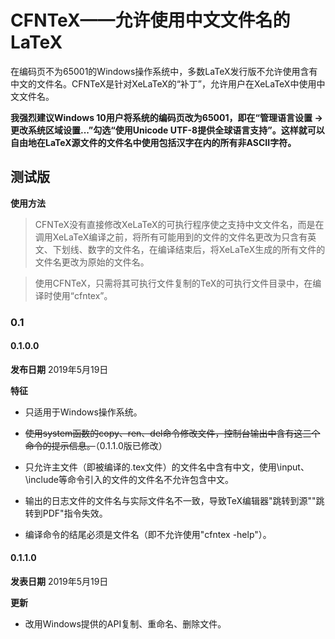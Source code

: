 # CFNTeX——允许使用中文文件名的LaTeX
在编码页不为65001的Windows操作系统中，多数LaTeX发行版不允许使用含有中文的文件名。CFNTeX是针对XeLaTeX的“补丁”，允许用户在XeLaTeX中使用中文文件名。

**我强烈建议Windows 10用户将系统的编码页改为65001，即在“管理语言设置 -> 更改系统区域设置...”勾选“使用Unicode UTF-8提供全球语言支持”。这样就可以自由地在LaTeX源文件的文件名中使用包括汉字在内的所有非ASCII字符。** 
## 测试版

**使用方法**

> CFNTeX没有直接修改XeLaTeX的可执行程序使之支持中文文件名，而是在调用XeLaTeX编译之前，将所有可能用到的文件的文件名更改为只含有英文、下划线、数字的文件名，在编译结束后，将XeLaTeX生成的所有文件的文件名更改为原始的文件名。

> 使用CFNTeX，只需将其可执行文件复制的TeX的可执行文件目录中，在编译时使用“cfntex”。

### 0.1

#### 0.1.0.0

**发布日期** 2019年5月19日

**特征**

-   只适用于Windows操作系统。

-   ~~使用system函数的copy、ren、del命令修改文件，控制台输出中含有这三个命令的提示信息。~~（0.1.1.0版已修改）

-   只允许主文件（即被编译的.tex文件）的文件名中含有中文，使用\\input、\\include等命令引入的文件的文件名不允许包含中文。

-   输出的日志文件的文件名与实际文件名不一致，导致TeX编辑器"跳转到源""跳转到PDF"指令失效。

-   编译命令的结尾必须是文件名（即不允许使用"cfntex -help"）。

#### 0.1.1.0

**发表日期** 2019年5月19日

**更新**

-   改用Windows提供的API复制、重命名、删除文件。
